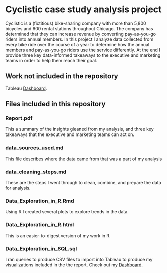 # Cyclistic case study analysis project

Cyclistic is a (fictitious) bike-sharing company with more than 5,800 bicycles and 600 rental stations throughout Chicago. The company has determined that they can increase revenue by converting pay-as-you-go riders into annual members. In this project I analyze data collected from every bike ride over the course of a year to determine how the annual members and pay-as-you-go riders use the service differently. At the end I provide three key data-informed takeaways to the executive and marketing teams in order to help them reach their goal.

## Work not included in the repository

Tableau [Dashboard](https://public.tableau.com/app/profile/andrew.pace4108/viz/Cyclistic_16367378111330/Dashboard1).

## Files included in this repository

### Report.pdf

This a summary of the insights gleaned from my analysis, and three key takeaways that the executive and marketing teams can act on.

### data_sources_used.md

This file describes where the data came from that was a part of my analysis

### data_cleaning_steps.md

These are the steps I went through to clean, combine, and prepare the data for analysis.

### Data_Exploration_in_R.Rmd

Using R I created several plots to explore trends in the data.

### Data_Exploration_in_R.html

This is an easier-to-digest version of my work in R.

### Data_Exploration_in_SQL.sql

I ran queries to produce CSV files to import into Tableau to produce my visualizations included in the the report. Check out my [Dashboard](https://public.tableau.com/app/profile/andrew.pace4108/viz/Cyclistic_16367378111330/Dashboard1).
